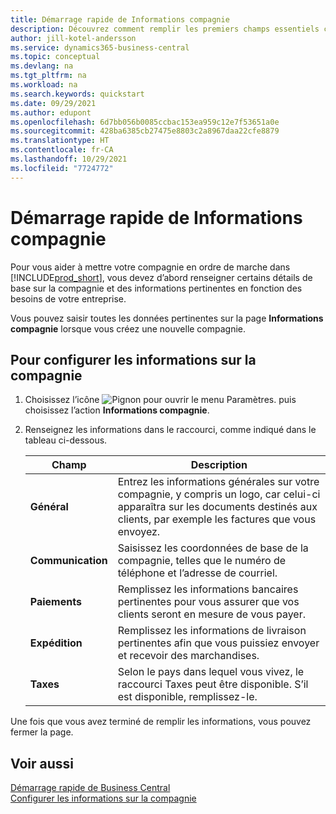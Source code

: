 ```yaml
---
title: Démarrage rapide de Informations compagnie
description: Découvrez comment remplir les premiers champs essentiels concernant votre compagnie dans Business Central en lisant cet article de démarrage rapide.
author: jill-kotel-andersson
ms.service: dynamics365-business-central
ms.topic: conceptual
ms.devlang: na
ms.tgt_pltfrm: na
ms.workload: na
ms.search.keywords: quickstart
ms.date: 09/29/2021
ms.author: edupont
ms.openlocfilehash: 6d7bb056b0085ccbac153ea959c12e7f53651a0e
ms.sourcegitcommit: 428ba6385cb27475e8803c2a8967daa22cfe8879
ms.translationtype: HT
ms.contentlocale: fr-CA
ms.lasthandoff: 10/29/2021
ms.locfileid: "7724772"
---
```

# <a name="company-information-quick-start"></a>Démarrage rapide de Informations compagnie

Pour vous aider à mettre votre compagnie en ordre de marche dans [!INCLUDE[prod_short](includes/prod_short.md)], vous devez d’abord renseigner certains détails de base sur la compagnie et des informations pertinentes en fonction des besoins de votre entreprise.  

Vous pouvez saisir toutes les données pertinentes sur la page **Informations compagnie** lorsque vous créez une nouvelle compagnie.

## <a name="to-set-up-company-information"></a>Pour configurer les informations sur la compagnie  

1. Choisissez l’icône ![Pignon pour ouvrir le menu Paramètres.](media/ui-experience/settings_icon_small.png) puis choisissez l’action **Informations compagnie**.
2. Renseignez les informations dans le raccourci, comme indiqué dans le tableau ci-dessous.

    |Champ|Description|  
    |-------------|---------------------------------------|  
    |**Général**|Entrez les informations générales sur votre compagnie, y compris un logo, car celui-ci apparaîtra sur les documents destinés aux clients, par exemple les factures que vous envoyez. |  
    |**Communication**|Saisissez les coordonnées de base de la compagnie, telles que le numéro de téléphone et l’adresse de courriel.|  
    |**Paiements**| Remplissez les informations bancaires pertinentes pour vous assurer que vos clients seront en mesure de vous payer.|  
    |**Expédition**|Remplissez les informations de livraison pertinentes afin que vous puissiez envoyer et recevoir des marchandises.|  
    |**Taxes**|Selon le pays dans lequel vous vivez, le raccourci Taxes peut être disponible. S’il est disponible, remplissez-le.|  

Une fois que vous avez terminé de remplir les informations, vous pouvez fermer la page.  

## <a name="see-also"></a>Voir aussi  

[Démarrage rapide de Business Central](quick-start-business-central.md)  
[Configurer les informations sur la compagnie](LocalFunctionality/Italy/how-to-set-up-company-information.md)  
